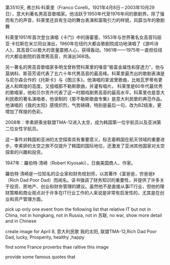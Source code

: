 
第3510天,  弗兰科·科莱里（Franco Corelli，1921年4月8日－2003年10月29日），意大利著名男高音歌唱家。他活跃于1950年代至1976年间的歌剧界。除了强而有力的声音，科莱里还具有生动的舞台表演和富吸引力的样貌，风靡当年的歌剧舞

科莱里1951年首次登台演唱《卡门》中的唐霍塞，1953年与世界著名女高音玛丽亚·卡拉斯在米兰同台演出，1960年在纽约大都会歌剧院成功地演唱了《游吟诗人》，其高音C以极大的音量震撼人心，获得轰动。1961年——1975年一直担任纽约大都会剧院的首席男高音，共演出368场。

另一著名的男高音歌唱家多明戈曾称赞科莱里的嗓音“极富金属性和穿透力”，他与莫纳科、斯苔芳诺代表了五六十年代男高音的最高峰。科莱里最杰出的歌剧表演是与尼尔森合作的《托斯卡》与《图兰多》。他演唱的拿波里歌曲，比帕瓦罗蒂有更迷人和辉煌的高度。又擅唱那不勒斯歌曲，并灌有唱片。 科莱里是60年代最优秀的歌唱家，他和贝尔贡齐代表了这一时期戏剧男高音的最高水平。科莱里也是意大利民歌的著名演唱者，他录制的《那不勒斯歌曲专集》是意大利民歌的典范作品。他演唱的《我的太阳》感情炽烈，气势磅礴，特别是最后一句，改为B2结束，更增加了辉煌的色彩。


2008年：李素妍乘坐联盟TMA-12进入太空，成为韩国第一位宇航员以及亚洲第二位女性宇航员。

这一事件对韩国和亚洲的太空探索具有重要意义，标志着韩国在航天领域的重要进步。李素妍的太空之旅不仅提升了韩国的国际地位，还激发了亚洲其他国家对太空探索的兴趣和投资。

1947年：羅伯特·清崎（Robert Kiyosaki），日裔美国商人、作家。

羅伯特·清崎是一位知名的企业家和财务规划师，以其著作《富爸爸，穷爸爸》（Rich Dad Poor Dad）而闻名。该书强调了财务知识的重要性，并提供了许多关于投资、房地产、创业和财务管理的建议。虽然他不是直接从事IT行业，但他的理财策略和商业观点对于许多在IT行业工作的人来说是非常有启发性的，尤其是在创业和资产管理方面。

pick up  only one event  from the following list that relative IT but not in China, not in hongkang, not in Russia, not in 苏联, no war, show more detail and in Chinese 

create image for April 8,  意大利民歌 我的太阳,  联盟TMA-12,Rich Dad Poor Dad, lucky, Prosperity, healthy ,happy


find some France proverbs thae raltive this image 
 

provide some famous quotes that  
  